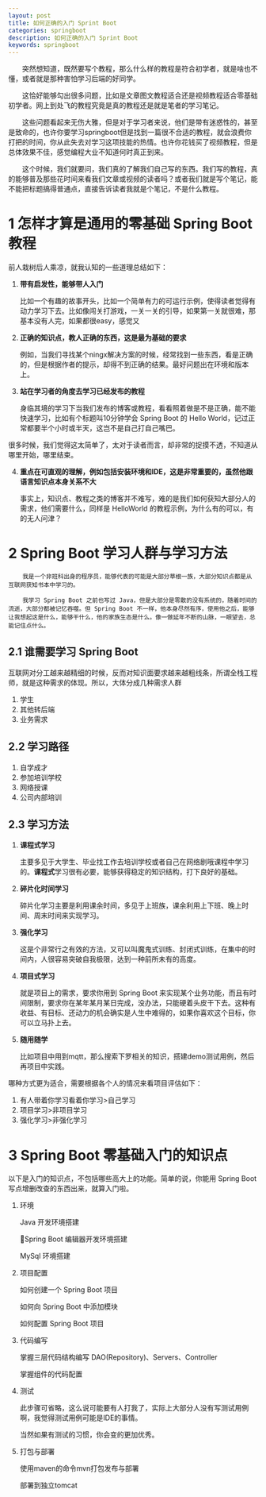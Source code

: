 ```yaml
---
layout: post
title: 如何正确的入门 Sprint Boot
categories: springboot
description: 如何正确的入门 Sprint Boot
keywords: springboot
---
```

&emsp;&emsp;突然想知道，既然要写个教程，那么什么样的教程是符合初学者，就是啥也不懂，或者就是那种害怕学习后端的好同学。

&emsp;&emsp;这恰好能够勾出很多问题，比如是文章图文教程适合还是视频教程适合零基础初学者。网上到处飞的教程究竟是真的教程还是就是笔者的学习笔记。

&emsp;&emsp;这些问题看起来无伤大雅，但是对于学习者来说，他们是带有迷惑性的，甚至是致命的，也许你要学习springboot但是找到一篇很不合适的教程，就会浪费你打把的时间，你从此失去对学习这项技能的热情。也许你花钱买了视频教程，但是总体效果不佳，感觉编程大业不知道何时真正到来。

&emsp;&emsp;这个时候，我们就要问，我们真的了解我们自己写的东西。我们写的教程，真的能够普及那些花时间来看我们文章或视频的读者吗？或者我们就是写个笔记，能不能把标题搞得普通点，直接告诉读者我就是个笔记，不是什么教程。

# 1 怎样才算是通用的零基础 Spring Boot 教程

前人栽树后人乘凉，就我认知的一些道理总结如下：

1. **带有启发性，能够带人入门**
   
    比如一个有趣的故事开头，比如一个简单有力的可运行示例，使得读者觉得有动力学习下去。比如像闯关打游戏，一关一关的引导，如果第一关就很难，那基本没有人完，如果都很easy，感觉又

2. **正确的知识点，教人正确的东西，这是最为基础的要求**

    例如，当我们寻找某个ningx解决方案的时候，经常找到一些东西，看是正确的，但是根据作者的提示，却得不到正确的结果。最好问题出在环境和版本上。

3. **站在学习者的角度去学习已经发布的教程**

    身临其境的学习下当我们发布的博客或教程，看看照着做是不是正确，能不能快速学习，比如有个标题叫10分钟学会 Spring Boot 的 Hello World，记过正常都要半个小时或半天，这岂不是自己打自己嘴巴。

很多时候，我们觉得这太简单了，太对于读者而言，却非常的捉摸不透，不知道从哪里开始，哪里结束。

4. **重点在可直观的理解，例如包括安装环境和IDE，这是非常重要的，虽然他跟语言知识点本身关系不大**

    事实上，知识点、教程之类的博客并不难写，难的是我们如何获知大部分人的需求，他们需要什么，同样是 HelloWorld 的教程示例，为什么有的可以，有的无人问津？

# 2 Spring Boot 学习人群与学习方法
```
    我是一个非班科出身的程序员，能够代表的可能是大部分草根一族，大部分知识点都是从互联网获知书本中学习的。

    我学习 Spring Boot 之前也写过 Java，但是大部分是零散的没有系统的，随着时间的流逝，大部分都被记忆吞噬。但 Spring Boot 不一样，他本身尽然有序，使用他之后，能够让我想起这是什么，能够干什么，他的家族生态是什么。像一做延年不断的山脉，一眼望去，总能记住点什么。
```

## 2.1 谁需要学习 Spring Boot

互联网对分工越来越精细的时候，反而对知识面要求越来越粗线条，所谓全栈工程师，就是这种需求的体现。所以，大体分成几种需求人群

1. 学生 
2. 其他转后端
3. 业务需求

## 2.2 学习路径

1. 自学成才
2. 参加培训学校
3. 网络授课
4. 公司内部培训
   
## 2.3 学习方法

1. **课程式学习**
   
   主要多见于大学生、毕业找工作去培训学校或者自己在网络剧哦课程中学习的。**课程式**学习很有必要，能够获得稳定的知识结构，打下良好的基础。

2. **碎片化时间学习**
    
    碎片化学习主要是利用课余时间，多见于上班族，课余利用上下班、晚上时间、周末时间来实现学习。

3. **强化学习**
   
    这是个非常行之有效的方法，又可以叫魔鬼式训练、封闭式训练，在集中的时间内，人很容易突破自我极限，达到一种前所未有的高度。 

4. **项目式学习**
   
    就是项目上的需求，要求你用到 Spring Boot 来实现某个业务功能，而且有时间限制，要求你在某年某月某日完成，没办法，只能硬着头皮干下去。这种有收益、有目标、还动力的机会确实是人生中难得的，如果你喜欢这个目标，你可以立马扑上去。

5. **随用随学**
   
   比如项目中用到mqtt，那么搜索下罗相关的知识，搭建demo测试用例，然后再项目中实践。

哪种方式更为适合，需要根据各个人的情况来看项目评估如下：

1. 有人带着你学习看着你学习>自己学习
2. 项目学习>非项目学习
3. 强化学习>非强化学习
   
# 3 Spring Boot 零基础入门的知识点

以下是入门的知识点，不包括哪些高大上的功能。简单的说，你能用 Spring Boot 写点增删改查的东西出来，就算入门啦。

1. 环境

    Java 开发环境搭建

    Spring Boot 编辑器开发环境搭建

    MySql 环境搭建

2. 项目配置

    如何创建一个 Spring Boot 项目

    如何向 Spring Boot 中添加模块

    如何配置 Spring Boot 项目

3. 代码编写
    
    掌握三层代码结构编写 DAO(Repository)、Servers、Controller
    
    掌握组件的代码配置

4. 测试
   
   此步骤可省略，这么说可能要有人打我了，实际上大部分人没有写测试用例啊，我觉得测试用例可能是IDE的事情。

   当然如果有测试的习惯，你会变的更加优秀。

5. 打包与部署

    使用maven的命令mvn打包发布与部署

    部署到独立tomcat






